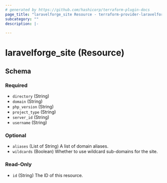 ```yaml
---
# generated by https://github.com/hashicorp/terraform-plugin-docs
page_title: "laravelforge_site Resource - terraform-provider-laravelforge"
subcategory: ""
description: |-
  
---
```


# laravelforge_site (Resource)





<!-- schema generated by tfplugindocs -->
## Schema

### Required

- `directory` (String)
- `domain` (String)
- `php_version` (String)
- `project_type` (String)
- `server_id` (String)
- `username` (String)

### Optional

- `aliases` (List of String) A list of domain aliases.
- `wildcards` (Boolean) Whether to use wildcard sub-domains for the site.

### Read-Only

- `id` (String) The ID of this resource.



